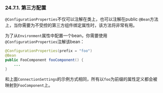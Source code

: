 ### 24.7.1. 第三方配置

`@ConfigurationProperties`不仅可以注解在类上，也可以注解在public `@Bean`方法上，当你需要为不受控的第三方组件绑定属性时，该方法将非常有用。

为了从`Environment`属性中配置一个bean，你需要使用`@ConfigurationProperties`注解该bean：
```java
@ConfigurationProperties(prefix = "foo")
@Bean
public FooComponent fooComponent() {
    ...
}
```
和上面`ConnectionSettings`的示例方式相同，所有以`foo`为前缀的属性定义都会被映射到`FooComponent`上。
